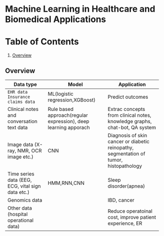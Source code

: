 # Machine Learning in Healthcare and Biomedical Applications



# Table of Contents
1. [Overview](#Overview)



## Overview
|Data type|Model|Application|
|---|---|---|
|`EHR data`<br/>`Insurance claims data` |ML(logistic regression,XGBoost)|Predict outcomes|
|Clinical notes and conversation text data|Rule based approach(regular expression), deep learning apporach|Extrac concepts from clinical notes, knowledge graphs, chat-bot, QA system|
|Image data (X-ray, NMR, OCR image etc.)|CNN|Diagnosis of skin cancer or diabetic reinopathy, segmentation of tumor, histopathology|
|Time series data (EEG, ECG, vital sign data etc.)|HMM,RNN,CNN|Sleep disorder(apnea)|
|Genomics data||IBD, cancer|
|Other data (hospital operational data)||Reduce operatoinal cost, improve patient experience, ER|
